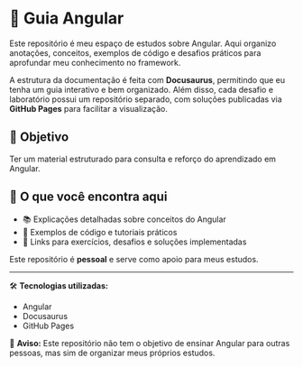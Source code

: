 # 📖 Guia Angular

Este repositório é meu espaço de estudos sobre Angular. Aqui organizo anotações, conceitos, exemplos de código e desafios práticos para aprofundar meu conhecimento no framework.

A estrutura da documentação é feita com **Docusaurus**, permitindo que eu tenha um guia interativo e bem organizado. Além disso, cada desafio e laboratório possui um repositório separado, com soluções publicadas via **GitHub Pages** para facilitar a visualização.

## 🚀 Objetivo
Ter um material estruturado para consulta e reforço do aprendizado em Angular.

## 📌 O que você encontra aqui
- 📚 Explicações detalhadas sobre conceitos do Angular  
- 📝 Exemplos de código e tutoriais práticos  
- 🔗 Links para exercícios, desafios e soluções implementadas  

Este repositório é **pessoal** e serve como apoio para meus estudos.

---

🛠 **Tecnologias utilizadas:**
- Angular
- Docusaurus
- GitHub Pages

📢 **Aviso:** Este repositório não tem o objetivo de ensinar Angular para outras pessoas, mas sim de organizar meus próprios estudos.

